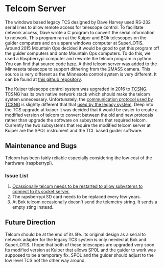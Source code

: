 Telcom Server
=============

The windows based legacy TCS designed by Dave Harvey used RS-232 serial lines to allow remote access for telescope control. To facilitate network access, Dave wrote a C program to convert the serial information to network. This program ran at the Kuiper and BOk telescopes on the guider computers and on a spare windows computer at SuperLOTIS. Around 2015 Mountain Ops decided it would be good to get this program off the guider computers and onto Mountain Ops computers. To do this, we used a Raspberrypi computer and rewrote the telcom program in python. You can find that source code [here](https://github.com/so-mops/legacy-py-telcom). A third telcom server was added to the Minnesota telescope to support dithering from the 2MASS camera. This source is very different as the Minnesota control system is very different. It can be found at [this github repository](https://github.com/so-mops/minn-telcom).

The Kuiper telescope control system was upgraded in 2016 to [TCSNG](https://github.com/so-mops/tcsng-unified). TCSNG has its own native network stack which should make the telcom system unnecessary. Unfortunately, the [communication protocol used by TCSNG](https://lavinia.as.arizona.edu/~tscopewiki/doku.php?id=public:tcs:ng_protocol) is slightly different that that [used by the legacy system](https://lavinia.as.arizona.edu/~tscopewiki/doku.php?id=tcs:legacy_tcs_socket_communction). Deep into the TCS upgrade at kuiper it was decided that it would be easier to create a modified version of telcom to convert between the old and new protocals rather than upgrade the software on subsystems that required telcom. Currently the two subsystems that require the modified telcom server at Kuiper are the SPOL instrument and the TCL based guider software.


Maintenance and Bugs
--------------------
Telcom has been fairly reliable especially considering the low cost of the hardware (raspberrypi). 


### Issue List
1. [Ocassionally telcom needs to be restarted to allow subystems to connect to its socket server.](https://github.com/so-mops/legacy-py-telcom/issues/1)
2. The rapsberrypi SD card needs to be replaced every few years. 
3. At Bok telcom occasionally doesn't send the telemetry string. It sends a empty sting instead. 




Future Direction
----------------
Telcom should be at the end of its life. Its original design as a serial to network adapter for the legacy TCS system is only needed at Bok and SuperLOTIS. I hope that both of these telescopes are upgraded very soon. Its modified version at Kuiper that allows SPOL and the guider to work was supposed to be a temporary fix. SPOL and the guider should adjust to the low level TCS not the other way around. 
